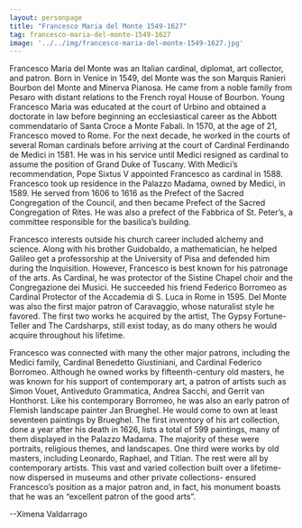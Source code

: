 ```yaml
---
layout: personpage
title: "Francesco Maria del Monte 1549-1627"
tag: francesco-maria-del-monte-1549-1627
image: '../../img/francesco-maria-del-monte-1549-1627.jpg'
---
```


<p>Francesco Maria del Monte was an Italian cardinal, diplomat, art collector, and patron. Born in Venice in 1549, del Monte was the son Marquis Ranieri Bourbon del Monte and Minerva Pianosa. He came from a noble family from Pesaro with distant relations to the French royal House of Bourbon. Young Francesco Maria was educated at the court of Urbino and obtained a doctorate in law before beginning an ecclesiastical career as the Abbott commendatario of Santa Croce a Monte Fabali. In 1570, at the age of 21, Francesco moved to Rome. For the next decade, he worked in the courts of several Roman cardinals before arriving at the court of Cardinal Ferdinando de Medici in 1581. He was in his service until Medici resigned as cardinal to assume the position of Grand Duke of Tuscany. With Medici’s recommendation, Pope Sixtus V appointed Francesco as cardinal in 1588. Francesco took up residence in the Palazzo Madama, owned by Medici, in 1589. He served from 1606 to 1616 as the Prefect of the Sacred Congregation of the Council, and then became Prefect of the Sacred Congregation of Rites. He was also a prefect of the Fabbrica of St. Peter’s, a committee responsible for the basilica’s building.</p>
<p>Francesco interests outside his church career included alchemy and science. Along with his brother Guidobaldo, a mathematician, he helped Galileo get a professorship at the University of Pisa and defended him during the Inquisition. However, Francesco is best known for his patronage of the arts. As Cardinal, he was protector of the Sistine Chapel choir and the Congregazione dei Musici. He succeeded his friend Federico Borromeo as Cardinal Protector of the Accademia di S. Luca in Rome in 1595. Del Monte was also the first major patron of Caravaggio, whose naturalist style he favored. The first two works he acquired by the artist, The Gypsy Fortune-Teller and The Cardsharps, still exist today, as do many others he would acquire throughout his lifetime.</p>
<p>Francesco was connected with many the other major patrons, including the Medici family, Cardinal Benedetto Giustiniani, and Cardinal Federico Borromeo. Although he owned works by fifteenth-century old masters, he was known for his support of contemporary art, a patron of artists such as Simon Vouet, Antiveduto Grammatica, Andrea Sacchi, and Gerrit van Honthorst. Like his contemporary Borromeo, he was also an early patron of Flemish landscape painter Jan Brueghel. He would come to own at least seventeen paintings by Brueghel. The first inventory of his art collection, done a year after his death in 1626, lists a total of 599 paintings, many of them displayed in the Palazzo Madama. The majority of these were portraits, religious themes, and landscapes. One third were works by old masters, including Leonardo, Raphael, and Titian. The rest were all by contemporary artists. This vast and varied collection built over a lifetime- now dispersed in museums and other private collections- ensured Francesco’s position as a major patron and, in fact, his monument boasts that he was an “excellent patron of the good arts”. </p>
<p>--Ximena Valdarrago</p>